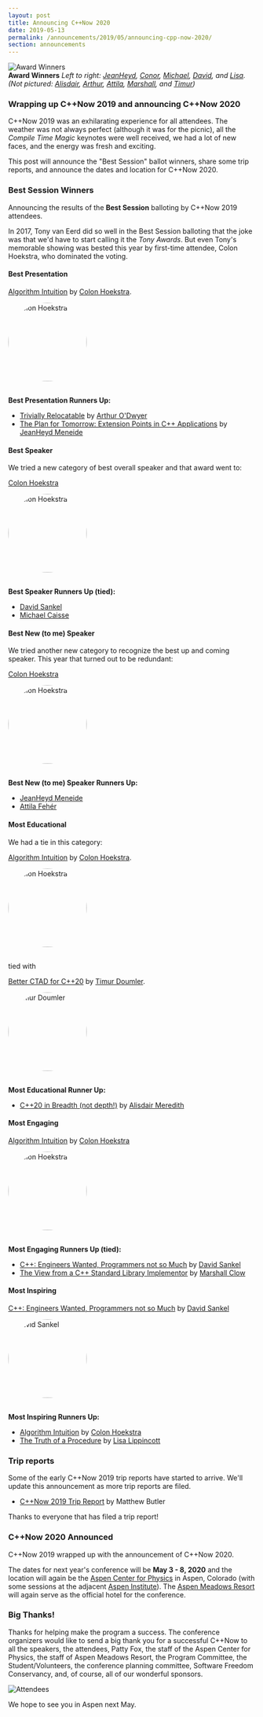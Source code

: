```yaml
---
layout: post
title: Announcing C++Now 2020
date: 2019-05-13
permalink: /announcements/2019/05/announcing-cpp-now-2020/
section: announcements
---
```


![Award Winners](/assets/img/posts/2019/2019.winners.jpeg "Award Winners")
<br>
**Award Winners** *Left to right: [JeanHeyd](https://cppnow2019.sched.com/speaker/boostcon.2018.jm3689_columbia.edu), [Conor](https://cppnow2019.sched.com/speaker/hoekstra101), [Michael](https://cppnow2019.sched.com/speaker/mjcaisse), [David](https://cppnow2019.sched.com/speaker/david_sankel.1tk57jjh), and [Lisa](https://cppnow2019.sched.com/speaker/lisa_lippincott). (Not pictured: [Alisdair](https://cppnow2019.sched.com/speaker/boostcon.2019.alisdairm_me.com), [Arthur](https://cppnow2019.sched.com/speaker/arthur_odwyer), [Attila](https://cppnow2019.sched.com/speaker/afeher3), [Marshall](https://cppnow2019.sched.com/speaker/mclow), and [Timur](https://cppnow2019.sched.com/speaker/cppcon.2018.easychair_timur.audio))*

### Wrapping up C++Now 2019 and announcing C++Now 2020

C++Now 2019 was an exhilarating experience for all attendees. The weather was not always perfect (although it was for the picnic), all the _Compile Time Magic_ keynotes were well received, we had a lot of new faces, and the energy was fresh and exciting.

This post will announce the "Best Session" ballot winners, share some trip reports, and announce the dates and location for C++Now 2020.

<!--break-->


### <a name="awards"></a>Best Session Winners

Announcing the results of the **Best Session** balloting by C++Now 2019 attendees.

In 2017, Tony van Eerd did so well in the Best Session balloting that the joke was that we'd have to start calling it the _Tony Awards_. But even Tony's memorable showing was bested this year by first-time attendee, Colon Hoekstra, who dominated the voting.

#### Best Presentation

[Algorithm Intuition](http://localhost:4000/history/2019/talks/#55fd2b92561f4a4ad78e2379569f840e) by [Colon Hoekstra](https://cppnow2019.sched.com/speaker/hoekstra101).

[<img src="https://avatars.sched.co/e/90/5901833/avatar.jpg" style="border-radius: 1000px;width: 160px; margin: 0 16px 16px 0;" alt="Colon Hoekstra">](https://cppnow2019.sched.com/speaker/hoekstra101 "Colon Hoekstra")

**Best Presentation Runners Up:**

* [Trivially Relocatable](http://localhost:4000/history/2019/talks/#fe588feda2211383921a0a231df6e9bb) by [Arthur O'Dwyer](https://cppnow2019.sched.com/speaker/arthur_odwyer)
* [The Plan for Tomorrow: Extension Points in C++ Applications](http://localhost:4000/history/2019/talks/#693b37a35909bfa15959dc3f9bfa1697) by [JeanHeyd Meneide](https://cppnow2019.sched.com/speaker/boostcon.2018.jm3689_columbia.edu)


#### Best Speaker

We tried a new category of best overall speaker and that award went to:

[Colon Hoekstra](https://cppnow2019.sched.com/speaker/hoekstra101)

[<img src="https://avatars.sched.co/e/90/5901833/avatar.jpg" style="border-radius: 1000px;width: 160px; margin: 0 16px 16px 0;" alt="Colon Hoekstra">](https://cppnow2019.sched.com/speaker/hoekstra101 "Colon Hoekstra")

**Best Speaker Runners Up (tied):**

* [David Sankel](https://cppnow2019.sched.com/speaker/david_sankel.1tk57jjh)
* [Michael Caisse](https://cppnow2019.sched.com/speaker/mjcaisse)


#### Best New (to me) Speaker

We tried another new category to recognize the best up and coming speaker. This year that turned out to be redundant:

[Colon Hoekstra](https://cppnow2019.sched.com/speaker/hoekstra101)

[<img src="https://avatars.sched.co/e/90/5901833/avatar.jpg" style="border-radius: 1000px;width: 160px; margin: 0 16px 16px 0;" alt="Colon Hoekstra">](https://cppnow2019.sched.com/speaker/hoekstra101 "Colon Hoekstra")

**Best New (to me) Speaker Runners Up:**

* [JeanHeyd Meneide](https://cppnow2019.sched.com/speaker/boostcon.2018.jm3689_columbia.edu)
* [Attila Fehér](https://cppnow2019.sched.com/speaker/afeher3)

#### Most Educational

We had a tie in this category:

[Algorithm Intuition](http://localhost:4000/history/2019/talks/#55fd2b92561f4a4ad78e2379569f840e) by [Colon Hoekstra](https://cppnow2019.sched.com/speaker/hoekstra101).

[<img src="https://avatars.sched.co/e/90/5901833/avatar.jpg" style="border-radius: 1000px;width: 160px; margin: 0 16px 16px 0;" alt="Colon Hoekstra">](https://cppnow2019.sched.com/speaker/hoekstra101 "Colon Hoekstra")

tied with

[Better CTAD for C++20](http://localhost:4000/history/2019/talks/#915f259411cd7ab60a5f55c3bab97cd4) by [Timur Doumler](https://cppnow2019.sched.com/speaker/cppcon.2018.easychair_timur.audio).

[<img src="https://avatars.sched.co/2/53/5818849/avatar.jpg?2df" style="border-radius: 1000px;width: 160px; margin: 0 16px 16px 0;" alt="Timur Doumler">](https://cppnow2019.sched.com/speaker/cppcon.2018.easychair_timur.audio "Timur Doumler")

**Most Educational Runner Up:**

* [C++20 in Breadth (not depth!)](http://localhost:4000/history/2019/talks/#1b3791368ce90f990ea155619cc10030) by [Alisdair Meredith](https://cppnow2019.sched.com/speaker/boostcon.2019.alisdairm_me.com)

#### Most Engaging

[Algorithm Intuition](http://localhost:4000/history/2019/talks/#55fd2b92561f4a4ad78e2379569f840e) by [Colon Hoekstra](https://cppnow2019.sched.com/speaker/hoekstra101)

[<img src="https://avatars.sched.co/e/90/5901833/avatar.jpg" style="border-radius: 1000px;width: 160px; margin: 0 16px 16px 0;" alt="Colon Hoekstra">](https://cppnow2019.sched.com/speaker/hoekstra101 "Colon Hoekstra")

**Most Engaging Runners Up (tied):**

* [C++: Engineers Wanted, Programmers not so Much](http://localhost:4000/history/2019/talks/#03e84e3b92b760cf53c28a8a8fa33bfd) by [David Sankel](https://cppnow2019.sched.com/speaker/david_sankel.1tk57jjh)
* [The View from a C++ Standard Library Implementor](http://localhost:4000/history/2019/talks/#b90bcb2bdccc0b6f4b586c523566cdd5) by [Marshall Clow](https://cppnow2019.sched.com/speaker/mclow)

#### Most Inspiring

[C++: Engineers Wanted, Programmers not so Much](http://localhost:4000/history/2019/talks/#03e84e3b92b760cf53c28a8a8fa33bfd) by [David Sankel](https://cppnow2019.sched.com/speaker/david_sankel.1tk57jjh)

[<img src="https://avatars.sched.co/c/67/1793523/avatar.jpg?b77" style="border-radius: 1000px;width: 160px; margin: 0 16px 16px 0;" alt="David Sankel">](https://cppnow2019.sched.com/speaker/david_sankel.1tk57jjh "David Sankel")

**Most Inspiring Runners Up:**

* [Algorithm Intuition](http://localhost:4000/history/2019/talks/#55fd2b92561f4a4ad78e2379569f840e) by [Colon Hoekstra](https://cppnow2019.sched.com/speaker/hoekstra101)
* [The Truth of a Procedure](http://localhost:4000/history/2019/talks/#b1e5d83ce71cbaf75c25b7045b30a0dd) by [Lisa Lippincott](https://cppnow2019.sched.com/speaker/lisa_lippincott)


### <a name="reports"></a>Trip reports

Some of the early C++Now 2019 trip reports have started to arrive. We'll update this announcement as more trip reports are filed.

* [C++Now 2019 Trip Report](https://maddphysics.com/2019/05/13/cnow-2019-trip-report/) by Matthew Butler

Thanks to everyone that has filed a trip report!

### <a name="dates"></a>C++Now 2020 Announced

C++Now 2019 wrapped up with the announcement of C++Now 2020.

The dates for next year's conference will be **May 3 - 8, 2020** and the location will again be the [Aspen Center for Physics](https://www.aspenphys.org/) in Aspen, Colorado (with some sessions at the adjacent [Aspen Institute](https://www.aspeninstitute.org/)). The [Aspen Meadows Resort](https://www.aspenmeadows.com/) will again serve as the official hotel for the conference.


### Big Thanks!

Thanks for helping make the program a success. The conference organizers would like to send a big thank you for a successful C++Now to all the speakers, the attendees, Patty Fox, the staff of the Aspen Center for Physics, the staff of Aspen Meadows Resort, the Program Committee, the Student/Volunteers, the conference planning committee, Software Freedom Conservancy, and, of course, all of our wonderful sponsors.

![Attendees](/assets/img/posts/2018/attendees.jpeg "Attendees")


We hope to see you in Aspen next May.
